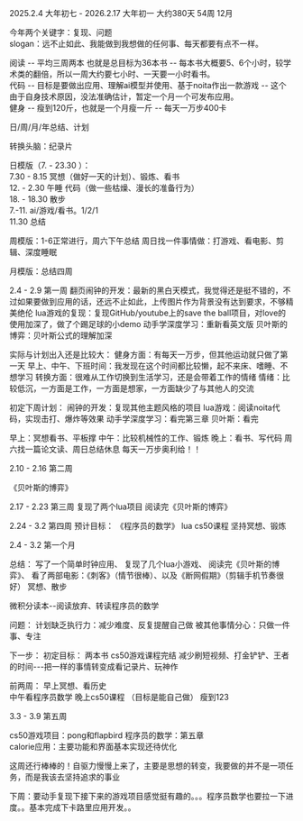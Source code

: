 
2025.2.4 大年初七 - 2026.2.17 大年初一 大约380天 54周 12月  

今年两个关键字：复现、问题  
slogan：远不止如此、我能做到我想做的任何事、每天都要有点不一样。

阅读 -- 平均三周两本 也就是总目标为36本书 -- 每本书大概要5、6个小时，较学术类的翻倍，所以一周大约要七小时、一天要一小时看书。  
代码 -- 目标是要做出应用、理解ai模型并使用、基于noita作出一款游戏 -- 这个由于自身技术原因，没法准确估计，暂定一个月一个可发布应用。  
健身 -- 瘦到120斤，也就是一个月瘦一斤  -- 每天一万步400卡  

日/周/月/年总结、计划  

转换头脑：纪录片  

日模版（7. - 23.30 ）：  
7.30 - 8.15 冥想（做好一天的计划）、锻炼、看书  
12. - 2.30 午睡 代码（做一些枯燥、漫长的准备行为）  
18. - 18.30 散步  
7.-11. ai/游戏/看书。1/2/1  
11.30 总结  

周模版：1-6正常进行，周六下午总结 周日找一件事情做：打游戏、看电影、剪辑、深度睡眠  

月模版：总结四周  

2.4 - 2.9 第一周
翻页闹钟的开发：最新的黑白天模式，我觉得还是挺不错的，不过如果要做到应用的话，还远不止如此，上传图片作为背景没有达到要求，不够精美绝伦
lua游戏的复现：复现GitHub/youtube上的save the ball项目，对love的使用加深了，做了个踢足球的小demo
动手学深度学习：重新看英文版
贝叶斯的博弈：贝叶斯公式的理解加深

实际与计划出入还是比较大：
健身方面：有每天一万步，但其他运动就只做了第一天
早上、中午、下班时间：我发现在这个时间都比较懒，起不来床、嗜睡、不想学习
转换方面：很难从工作切换到生活学习，还是会带着工作的情绪
情绪：比较低沉，一方面是工作，一方面是想家，一方面缺少了与其他人的交流

初定下周计划：
闹钟的开发：复现其他主题风格的项目
lua游戏：阅读noita代码，实现击打、爆炸等效果
动手学深度学习：看完第三章
贝叶斯：看完

早上：冥想看书、平板撑
中午：比较机械性的工作、锻炼
晚上：看书、写代码
周六找一篇论文读、周日总结休息
每天一万步奥利给！！

2.10 - 2.16 第二周

《贝叶斯的博弈》

2.17 - 2.23 第三周
复现了两个lua项目
阅读完《贝叶斯的博弈》

2.24 - 3.2 第四周
预计目标：
《程序员的数学》
lua cs50课程
坚持冥想、锻炼


2.4 - 3.2 第一个月

总结：
写了一个简单时钟应用、
复现了几个lua小游戏、
阅读完《贝叶斯的博弈》、
看了两部电影：《刺客》（情节很棒）、以及《断网假期》（剪辑手机节奏很好）
冥想、散步

微积分读本--阅读放弃、转读程序员的数学

问题：
计划缺乏执行力：减少难度、反复提醒自己做
被其他事情分心：只做一件事、专注

下一步：
初定目标：
两本书
cs50游戏课程完结
减少刷短视频、打金铲铲、王者的时间---把一样的事情转变成看记录片、玩神作

前两周：
早上冥想、看历史  
中午看程序员数学
晚上cs50课程
（目标是能自己做）
瘦到123


3.3 - 3.9 第五周  

cs50游戏项目：pong和flapbird
程序员的数学：第五章  
calorie应用：主要功能和界面基本实现还待优化  
  
这周还行棒棒的！自驱力慢慢上来了，主要是思想的转变，我要做的并不是一项任务，而是我该去坚持追求的事业  

下周：要动手复现下接下来的游戏项目感觉挺有趣的。。。程序员数学也要拉一下进度。。基本完成下卡路里应用开发。。



                    



